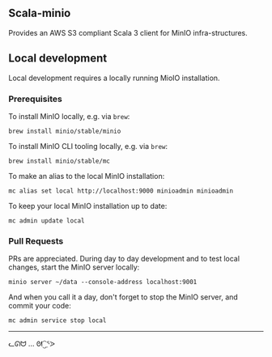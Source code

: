 ## Scala-minio

Provides an AWS S3 compliant Scala 3 client for MinIO infra-structures.

## Local development

Local development requires a locally running MioIO installation.

### Prerequisites

To install MinIO locally, e.g. via `brew`:

```shell
brew install minio/stable/minio
```

To install MinIO CLI tooling locally, e.g. via `brew`:

```shell
brew install minio/stable/mc
```

To make an alias to the local MinIO installation:

```shell
mc alias set local http://localhost:9000 minioadmin minioadmin
``` 

To keep your local MinIO installation up to date:

```shell
mc admin update local
``` 

### Pull Requests

PRs are appreciated. During day to day development and to test local changes, start
the MinIO server locally:

```shell
minio server ~/data --console-address localhost:9001
```

And when you call it a day, don't forget to stop the MinIO server, and commit your code:

```shell
mc admin service stop local
```

---

ᓚᘏᗢ ... ᘛ⁐̤ᕐᐷ